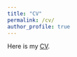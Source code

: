 ```yaml
---
title: "CV"
permalink: /cv/
author_profile: true
---
```


Here is my [CV](http://auroregonzalez.github.io/files/CV_march_2021.pdf).
